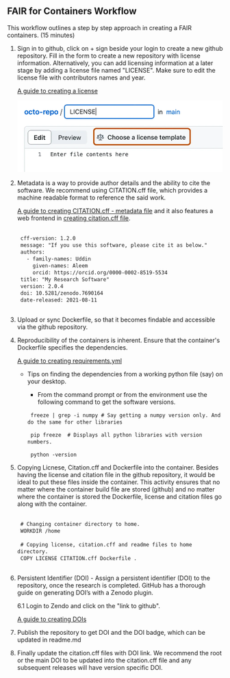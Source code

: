 ## FAIR for Containers Workflow

This workflow outlines a step by step approach in creating a FAIR containers. (15 minutes)

1. Sign in to github, click on + sign beside your login to create a new github repository. Fill in the form to create a new repository with license information. Alternatively, you can add licensing information at a later stage by adding a license file named "LICENSE". Make sure to edit the license file with contributors names and year.  

    [A guide to creating a license](https://docs.github.com/en/communities/setting-up-your-project-for-healthy-contributions/adding-a-license-to-a-repository)
    
    ![alt text](https://github.com/Aleem2/FAIR4JupyterNotebook/blob/Images-in-workflow/images/license-tool.webp?raw=true)
         
2. Metadata is a way to provide author details and the ability to cite the software. We recommend using CITATION.cff file, which provides a machine readable format to reference the said work.


    [A guide to creating CITATION.cff - metadata file](https://citation-file-format.github.io/) and it also features a web frontend in [creating citation.cff file](https://citation-file-format.github.io/cff-initializer-javascript/#/). 
    
    <pre><code>
    cff-version: 1.2.0
    message: "If you use this software, please cite it as below."
    authors:
      - family-names: Uddin
        given-names: Aleem
        orcid: https://orcid.org/0000-0002-8519-5534
    title: "My Research Software"
    version: 2.0.4
    doi: 10.5281/zenodo.7690164
    date-released: 2021-08-11  
    </code></pre>

3. Upload or sync Dockerfile, so that it becomes findable and accessible via the github repository.


4. Reproducibility of the containers is inherent. Ensure that the container's Dockerfile specifies the dependencies.    


    [A guide to creating requirements.yml](https://mybinder.readthedocs.io/en/latest/howto/languages.html)


    * Tips on finding the dependencies from a working python file (say) on your desktop.
   
   
        * From the command prompt or from the environment use the following command to get the software versions.
        ~~~~
         freeze | grep -i numpy # Say getting a numpy version only. And do the same for other libraries
        ~~~~
        ~~~~
         pip freeze  # Displays all python libraries with version numbers. 
        ~~~~
        ~~~~
         python -version
       ~~~~

5. Copying Licnese, Citation.cff and Dockerfile into the container. Besides having the license and citation file in the github repository, it would be ideal to put these files inside the container. This activity ensures that no matter where the container build file are stored (github) and no matter where the container is stored the Dockerfile, license and citation files go along with the container.  

    <pre><code>
    # Changing container directory to home. 
    WORKDIR /home

    # Copying license, citation.cff and readme files to home directory. 
    COPY LICENSE CITATION.cff Dockerfile .
    </code></pre>

7. Persistent Identifier (DOI) - Assign a persistent identifier (DOI) to the repository, once the research is completed. GitHub has a thorough guide on generating DOI’s with a Zenodo plugin.

    6.1 Login to Zendo and click on the "link to github".
         
    [A guide to creating DOIs](https://docs.github.com/en/repositories/archiving-a-github-repository/referencing-and-citing-content)

8. Publish the repository to get DOI and the DOI badge, which can be updated in readme.md

9. Finally update the citation.cff files with DOI link. We recommend the root or the main DOI to be updated into the citation.cff file and any subsequent releases will have version specific DOI.
